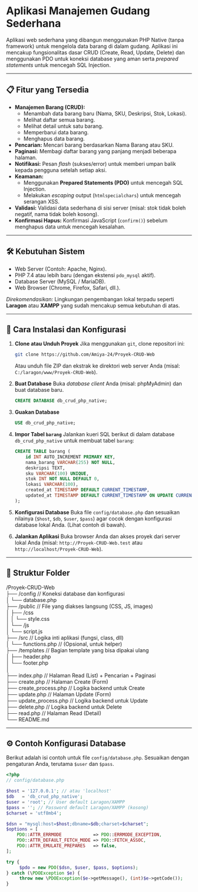 # Aplikasi Manajemen Gudang Sederhana

Aplikasi web sederhana yang dibangun menggunakan PHP Native (tanpa framework) untuk mengelola data barang di dalam gudang. Aplikasi ini mencakup fungsionalitas dasar CRUD (Create, Read, Update, Delete) dan menggunakan PDO untuk koneksi database yang aman serta *prepared statements* untuk mencegah SQL Injection.

---

## 📋 Fitur yang Tersedia

* **Manajemen Barang (CRUD):**
    * Menambah data barang baru (Nama, SKU, Deskripsi, Stok, Lokasi).
    * Melihat daftar semua barang.
    * Melihat detail untuk satu barang.
    * Memperbarui data barang.
    * Menghapus data barang.
* **Pencarian:** Mencari barang berdasarkan Nama Barang atau SKU.
* **Paginasi:** Membagi daftar barang yang panjang menjadi beberapa halaman.
* **Notifikasi:** Pesan *flash* (sukses/error) untuk memberi umpan balik kepada pengguna setelah setiap aksi.
* **Keamanan:**
    * Menggunakan **Prepared Statements (PDO)** untuk mencegah SQL Injection.
    * Melakukan *escaping* output (`htmlspecialchars`) untuk mencegah serangan XSS.
* **Validasi:** Validasi data sederhana di sisi server (misal: stok tidak boleh negatif, nama tidak boleh kosong).
* **Konfirmasi Hapus:** Konfirmasi JavaScript (`confirm()`) sebelum menghapus data untuk mencegah kesalahan.

---

## 🛠️ Kebutuhan Sistem

* Web Server (Contoh: Apache, Nginx).
* PHP 7.4 atau lebih baru (dengan ekstensi `pdo_mysql` aktif).
* Database Server (MySQL / MariaDB).
* Web Browser (Chrome, Firefox, Safari, dll.).

*Direkomendasikan:* Lingkungan pengembangan lokal terpadu seperti **Laragon** atau **XAMPP** yang sudah mencakup semua kebutuhan di atas.

---

## 🚀 Cara Instalasi dan Konfigurasi

1.  **Clone atau Unduh Proyek**
    Jika menggunakan `git`, clone repositori ini:
    ```bash
    git clone https://github.com/Amiya-24/Proyek-CRUD-Web
    ```
    Atau unduh file ZIP dan ekstrak ke direktori web server Anda (misal: `C:/laragon/www/Proyek-CRUD-Web`).

2.  **Buat Database**
    Buka *database client* Anda (misal: phpMyAdmin) dan buat database baru.
    ```sql
    CREATE DATABASE db_crud_php_native;
    ```

3.  **Guakan Database**
    ```sql
    USE db_crud_php_native;    
    ```

4.  **Impor Tabel `barang`**
    Jalankan kueri SQL berikut di dalam database `db_crud_php_native` untuk membuat tabel `barang`:
    ```sql
    CREATE TABLE barang (
        id INT AUTO_INCREMENT PRIMARY KEY,
        nama_barang VARCHAR(255) NOT NULL,
        deskripsi TEXT,
        sku VARCHAR(100) UNIQUE,
        stok INT NOT NULL DEFAULT 0,
        lokasi VARCHAR(100),
        created_at TIMESTAMP DEFAULT CURRENT_TIMESTAMP,
        updated_at TIMESTAMP DEFAULT CURRENT_TIMESTAMP ON UPDATE CURRENT_TIMESTAMP
    );
    ```

5.  **Konfigurasi Database**
    Buka file `config/database.php` dan sesuaikan nilainya (`$host`, `$db`, `$user`, `$pass`) agar cocok dengan konfigurasi database lokal Anda. (Lihat contoh di bawah).

6.  **Jalankan Aplikasi**
    Buka browser Anda dan akses proyek dari server lokal Anda (misal: `http://Proyek-CRUD-Web.test` atau `http://localhost/Proyek-CRUD-Web`).

---

## 📁 Struktur Folder
/Proyek-CRUD-Web
<br>├── /config         // Koneksi database dan konfigurasi
<br>│   └── database.php
<br>├── /public         // File yang diakses langsung (CSS, JS, images)
<br>│   ├── /css
<br>│   │   └── style.css
<br>│   └── /js
<br>│       └── script.js
<br>├── /src            // Logika inti aplikasi (fungsi, class, dll)
<br>│   └── functions.php   // (Opsional, untuk helper)
<br>├── /templates      // Bagian template yang bisa dipakai ulang
<br>│   ├── header.php
<br>│   └── footer.php
<br>│
<br>├── index.php       // Halaman Read (List) + Pencarian + Paginasi
<br>├── create.php      // Halaman Create (Form)
<br>├── create_process.php // Logika backend untuk Create
<br>├── update.php        // Halaman Update (Form)
<br>├── update_process.php // Logika backend untuk Update
<br>├── delete.php       // Logika backend untuk Delete
<br>├── read.php      // Halaman Read (Detail)
<br>└── README.md

---

## ⚙️ Contoh Konfigurasi Database

Berikut adalah isi contoh untuk file `config/database.php`. Sesuaikan dengan pengaturan Anda, terutama `$user` dan `$pass`.

```php
<?php
// config/database.php

$host = '127.0.0.1'; // atau 'localhost'
$db   = 'db_crud_php_native';
$user = 'root'; // User default Laragon/XAMPP
$pass = ''; // Password default Laragon/XAMPP (kosong)
$charset = 'utf8mb4';

$dsn = "mysql:host=$host;dbname=$db;charset=$charset";
$options = [
    PDO::ATTR_ERRMODE            => PDO::ERRMODE_EXCEPTION,
    PDO::ATTR_DEFAULT_FETCH_MODE => PDO::FETCH_ASSOC,
    PDO::ATTR_EMULATE_PREPARES   => false,
];

try {
     $pdo = new PDO($dsn, $user, $pass, $options);
} catch (\PDOException $e) {
     throw new \PDOException($e->getMessage(), (int)$e->getCode());
}